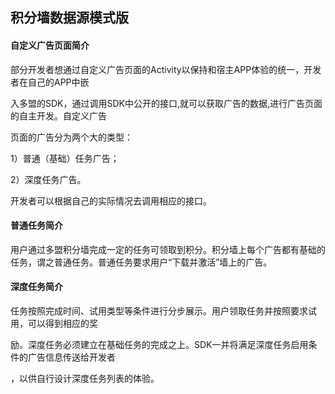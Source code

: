 ## 积分墙数据源模式版

#### 自定义广告页面简介

部分开发者想通过自定义广告页面的Activity以保持和宿主APP体验的统一，开发者在自己的APP中嵌

入多盟的SDK，通过调用SDK中公开的接口,就可以获取广告的数据,进行广告页面的自主开发。自定义广告

页面的广告分为两个大的类型：

1）普通（基础）任务广告；

2）深度任务广告。

开发者可以根据自己的实际情况去调用相应的接口。

#### 普通任务简介

用户通过多盟积分墙完成一定的任务可领取到积分。积分墙上每个广告都有基础的任务，谓之普通任务。普通任务要求用户“下载并激活”墙上的广告。

#### 深度任务简介

任务按照完成时间、试用类型等条件进行分步展示。用户领取任务并按照要求试用，可以得到相应的奖

励。深度任务必须建立在基础任务的完成之上。SDK一并将满足深度任务启用条件的广告信息传送给开发者

，以供自行设计深度任务列表的体验。

